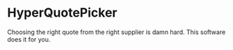 # HyperQuotePicker
Choosing the right quote from the right supplier is damn hard. This software does it for you.
